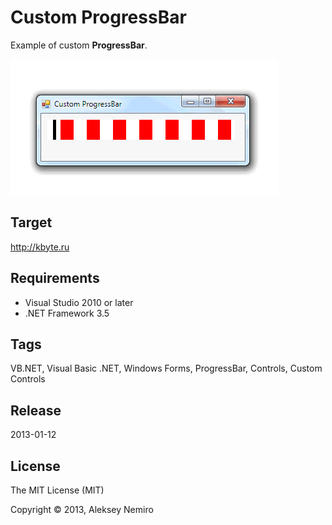﻿# Custom ProgressBar

Example of custom **ProgressBar**.

![Preview](preview.gif)

## Target

http://kbyte.ru

## Requirements

* Visual Studio 2010 or later
* .NET Framework 3.5

## Tags 

VB.NET, Visual Basic .NET, Windows Forms, ProgressBar, Controls, Custom Controls

## Release

2013-01-12

## License

The MIT License (MIT)

Copyright © 2013, Aleksey Nemiro